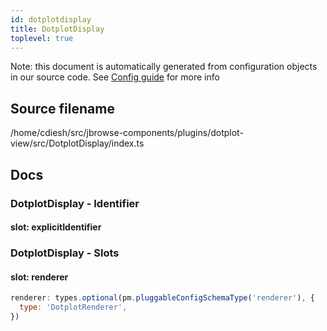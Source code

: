 ```yaml
---
id: dotplotdisplay
title: DotplotDisplay
toplevel: true
---
```


Note: this document is automatically generated from configuration objects in our
source code. See [Config guide](/docs/config_guide) for more info

## Source filename

/home/cdiesh/src/jbrowse-components/plugins/dotplot-view/src/DotplotDisplay/index.ts

## Docs

### DotplotDisplay - Identifier

#### slot: explicitIdentifier

### DotplotDisplay - Slots

#### slot: renderer

```js
renderer: types.optional(pm.pluggableConfigSchemaType('renderer'), {
  type: 'DotplotRenderer',
})
```
